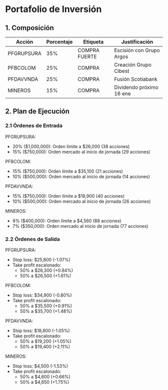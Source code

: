 # Portafolio de Inversión

## 1. Composición

| Acción | Porcentaje | Etiqueta | Justificación |
|--------|------------|----------|---------------|
| PFGRUPSURA | 35% | COMPRA FUERTE | Escisión con Grupo Argos |
| PFBCOLOM | 25% | COMPRA | Creación Grupo Cibest |
| PFDAVVNDA | 25% | COMPRA | Fusión Scotiabank |
| MINEROS | 15% | COMPRA | Dividendo próximo 16 ene |

## 2. Plan de Ejecución

### 2.1 Órdenes de Entrada

PFGRUPSURA:
- 20% ($1,000,000): Orden límite a $26,000 (38 acciones)
- 15% ($750,000): Orden mercado al inicio de jornada (29 acciones)

PFBCOLOM:
- 15% ($750,000): Orden límite a $35,100 (21 acciones)
- 10% ($500,000): Orden mercado al inicio de jornada (14 acciones)

PFDAVVNDA:
- 15% ($750,000): Orden límite a $18,900 (40 acciones)
- 10% ($500,000): Orden mercado al inicio de jornada (26 acciones)

MINEROS:
- 8% ($400,000): Orden límite a $4,560 (88 acciones)
- 7% ($350,000): Orden mercado al inicio de jornada (77 acciones)

### 2.2 Órdenes de Salida

PFGRUPSURA:
- Stop loss: $25,800 (-1.07%)
- Take profit escalonado:
  * 50% a $26,300 (+0.84%)
  * 50% a $26,500 (+1.61%)

PFBCOLOM:
- Stop loss: $34,900 (-0.80%)
- Take profit escalonado:
  * 50% a $35,500 (+0.91%)
  * 50% a $35,700 (+1.48%)

PFDAVVNDA:
- Stop loss: $18,800 (-1.05%)
- Take profit escalonado:
  * 50% a $19,200 (+1.05%)
  * 50% a $19,400 (+2.11%)

MINEROS:
- Stop loss: $4,500 (-1.53%)
- Take profit escalonado:
  * 50% a $4,600 (+0.66%)
  * 50% a $4,650 (+1.75%) 